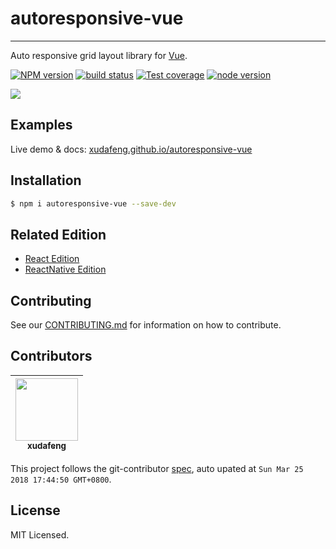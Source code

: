 # autoresponsive-vue

---

Auto responsive grid layout library for [Vue](//github.com/vuejs/vue).

[![NPM version][npm-image]][npm-url]
[![build status][travis-image]][travis-url]
[![Test coverage][coveralls-image]][coveralls-url]
[![node version][node-image]][node-url]

[npm-image]: http://img.shields.io/npm/v/autoresponsive-vue.svg?style=flat-square
[npm-url]: http://npmjs.org/package/autoresponsive-vue
[travis-image]: https://img.shields.io/travis/xudafeng/autoresponsive-vue.svg?style=flat-square
[travis-url]: https://travis-ci.org/xudafeng/autoresponsive-vue
[coveralls-image]: https://img.shields.io/coveralls/xudafeng/autoresponsive-vue.svg?style=flat-square
[coveralls-url]: https://coveralls.io/r/xudafeng/autoresponsive-vue?branch=master
[node-image]: https://img.shields.io/badge/node.js-%3E=8-green.svg?style=flat-square
[node-url]: http://nodejs.org/download/

![](//wx4.sinaimg.cn/large/6d308bd9gy1flcslep623j211l0w8435.jpg)

## Examples

Live demo & docs: [xudafeng.github.io/autoresponsive-vue](//xudafeng.github.io/autoresponsive-vue/)

## Installation

```bash
$ npm i autoresponsive-vue --save-dev
```

## Related Edition

- [React Edition](//github.com/xudafeng/autoresponsive-react)
- [ReactNative Edition](//github.com/xudafeng/autoresponsive-react-native)

## Contributing

See our [CONTRIBUTING.md](./CONTRIBUTING.md) for information on how to contribute.

<!-- GITCONTRIBUTOR_START -->

## Contributors

|[<img src="https://avatars1.githubusercontent.com/u/1011681?v=4" width="100px;"/><br/><sub><b>xudafeng</b></sub>](https://github.com/xudafeng)<br/>
| :---: |


This project follows the git-contributor [spec](https://github.com/xudafeng/git-contributor.git), auto upated at `Sun Mar 25 2018 17:44:50 GMT+0800`.

<!-- GITCONTRIBUTOR_END -->

## License

MIT Licensed.
